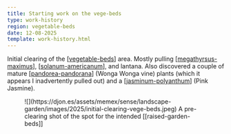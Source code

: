 ```yaml
---
title: Starting work on the vege-beds
type: work-history
region: vegetable-beds
date: 12-08-2025
template: work-history.html
---
```


Initial clearing of the [[vegetable-beds]] area. Mostly pulling [[megathyrsus-maximus]], [[solanum-americanum]], and lantana. Also discovered a couple of mature [[pandorea-pandorana]] (Wonga Wonga vine) plants (which it appears I inadvertently pulled out) and a [[jasminum-polyanthum]] (Pink Jasmine).

<figure markdown>
![](https://djon.es/assets/memex/sense/landscape-garden/images/2025/initial-clearing-vege-beds.jpeg)
<caption>A pre-clearing shot of the spot for the intended [[raised-garden-beds]]</caption>
</figure>

[//begin]: # "Autogenerated link references for markdown compatibility"
[vegetable-beds]: ../../vegetable-beds "Vegetable Beds"
[megathyrsus-maximus]: ../../plants/megathyrsus-maximus "Megathyrsus maximus (Guinea grass)"
[solanum-americanum]: ../../plants/solanum-americanum "Solanum americanum (American black nightshade)"
[pandorea-pandorana]: ../../plants/pandorea-pandorana "Pandorea pandorana (Wonga Wonga vine)"
[jasminum-polyanthum]: ../../plants/jasminum-polyanthum "Jasminum polyanthum (Pink Jasmine)"
[//end]: # "Autogenerated link references"